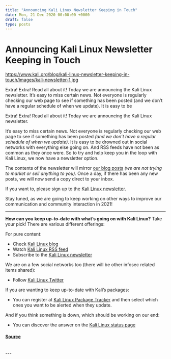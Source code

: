 ```yaml
---
title: "Announcing Kali Linux Newsletter Keeping in Touch"
date: Mon, 21 Dec 2020 00:00:00 +0000
draft: false
type: posts
---
```

# Announcing Kali Linux Newsletter Keeping in Touch

https://www.kali.org/blog/kali-linux-newsletter-keeping-in-touch/images/kali-newsletter-1.jpg



Extra! Extra! Read all about it! Today we are announcing the Kali Linux newsletter. It&rsquo;s easy to miss certain news. Not everyone is regularly checking our web page to see if something has been posted (and we don&rsquo;t have a regular schedule of when we update). It is easy to be

Extra! Extra! Read all about it! Today we are announcing the Kali Linux newsletter.

It’s easy to miss certain news. Not everyone is regularly checking our web page to see if something has been posted _(and we don’t have a regular schedule of when we update)_. It is easy to be drowned out in social networks with everything else going on. And RSS feeds have not been as common as they once were. So to try and help keep you in the loop with Kali Linux, we now have a newsletter option.

The contents of the newsletter will mirror [our blog posts](https://www.kali.org/blog/) _(we are not trying to market or sell anything to you)_. Once a day, if there has been any new posts, we will now send a copy direct to your inbox.

If you want to, please sign up to the [Kali Linux newsletter](https://www.kali.org/newsletter/).

Stay tuned, as we are going to keep working on other ways to improve our communication and community interaction in 2021!

* * *

**How can you keep up-to-date with what’s going on with Kali Linux?** Take your pick! There are various different offerings:

For pure content:

-   Check [Kali Linux blog](https://www.kali.org/blog/)
-   Watch [Kali Linux RSS feed](https://www.kali.org/rss.xml)
-   Subscribe to the [Kali Linux newsletter](https://www.kali.org/newsletter/)

We are on a few social networks too (there will be other infosec related items shared):

-   Follow [Kali Linux Twitter](https://twitter.com/kalilinux)

If you are wanting to keep up-to-date with Kali’s packages:

-   You can register at [Kali Linux Package Tracker](https://pkg.kali.org/) and then select which ones you want to be alerted when they update.

And if you think something is down, which should be working on our end:

-   You can discover the answer on the [Kali Linux status page](https://status.kali.org/)

#### [Source](https://www.kali.org/blog/kali-linux-newsletter-keeping-in-touch/)

<br/>
---
